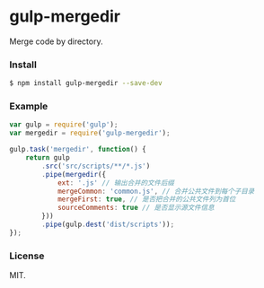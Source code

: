# gulp-mergedir

Merge code by directory.


### Install

``` bash
$ npm install gulp-mergedir --save-dev
```

### Example

``` js
var gulp = require('gulp');
var mergedir = require('gulp-mergedir');

gulp.task('mergedir', function() {
	return gulp
		.src('src/scripts/**/*.js')
		.pipe(mergedir({
			ext: '.js' // 输出合并的文件后缀
			mergeCommon: 'common.js', // 合并公共文件到每个子目录
			mergeFirst: true, // 是否把合并的公共文件列为首位
			sourceComments: true // 是否显示源文件信息
		}))
		.pipe(gulp.dest('dist/scripts'));
});
```

### License

MIT.
